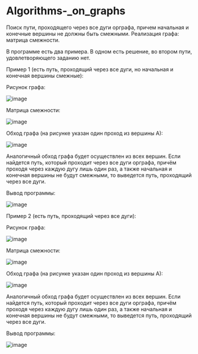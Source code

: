 # Algorithms-_on_graphs
Поиск пути, проходящего через все дуги орграфа, причем начальная и конечные вершины не должны быть смежными. Реализация графа: матрица смежности.

В программе есть два примера. В одном есть решение, во втором пути, удовлетворяющего заданию нет.

Пример 1 (есть путь, проходящий через все дуги, но начальная и конечная вершины смежные):

Рисунок графа:

![image](https://github.com/Sasha300578/Algorithms-_on_graphs/assets/113348429/84fd5d3d-4325-48dc-802f-8b40e5fabfde)

Матрица смежности:

![image](https://github.com/Sasha300578/Algorithms-_on_graphs/assets/113348429/878a7018-802e-42c5-93f3-784a21f87b20)

Обход графа (на рисунке указан один проход из вершины А):

![image](https://github.com/Sasha300578/Algorithms-_on_graphs/assets/113348429/12278f8c-e2f0-4a10-8916-34c5aa90cebd)

Аналогичный обход графа будет осуществлен из всех вершин. Если найдется путь, который проходит через все дуги орграфа, причём проходя через каждую дугу лишь один раз, а также начальная и конечная вершины не будут смежными, то выведется путь, проходящий через все дуги.

Вывод программы:
 
![image](https://github.com/Sasha300578/Algorithms-_on_graphs/assets/113348429/16a01a68-d529-4189-8a83-44067f82c57c)

Пример 2 (есть путь, проходящий через все дуги):

Рисунок графа:

![image](https://github.com/Sasha300578/Algorithms-_on_graphs/assets/113348429/17e158cb-54eb-4a87-94c0-41bb51ad65cf)

Матрица смежности:

![image](https://github.com/Sasha300578/Algorithms-_on_graphs/assets/113348429/30f08e8d-8743-4e47-b76f-ae26e9d73ab6)

Обход графа (на рисунке указан один проход из вершины А):


![image](https://github.com/Sasha300578/Algorithms-_on_graphs/assets/113348429/521e4cfd-70bc-4f80-8e7a-fe637c0aaed3)

Аналогичный обход графа будет осуществлен из всех вершин. Если найдется путь, который проходит через все дуги орграфа, причём проходя через каждую дугу лишь один раз, а также начальная и конечная вершины не будут смежными, то выведется путь, проходящий через все дуги.

Вывод программы:

![image](https://github.com/Sasha300578/Algorithms-_on_graphs/assets/113348429/2a7dc506-5058-4904-9fba-bdb2e8b9b78e)




